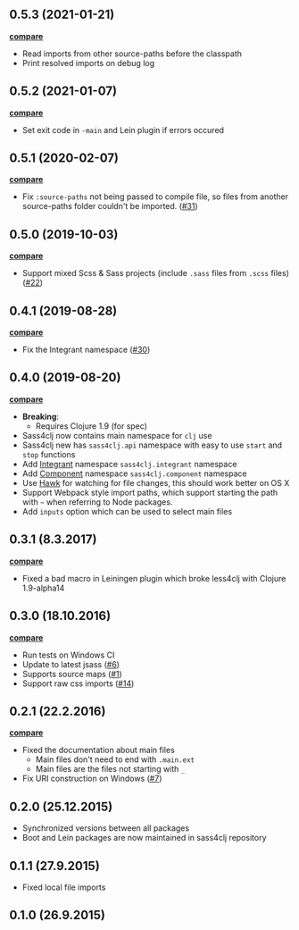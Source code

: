 ## 0.5.3 (2021-01-21)

**[compare](https://github.com/Deraen/sass4clj/compare/0.5.2...0.5.3)**

- Read imports from other source-paths before the classpath
- Print resolved imports on debug log

## 0.5.2 (2021-01-07)

**[compare](https://github.com/Deraen/sass4clj/compare/0.5.1...0.5.2)**

- Set exit code in `-main` and Lein plugin if errors occured

## 0.5.1 (2020-02-07)

**[compare](https://github.com/Deraen/sass4clj/compare/0.5.0...0.5.1)**

- Fix `:source-paths` not being passed to compile file, so files
from another source-paths folder couldn't be imported. ([#31](https://github.com/Deraen/sass4clj/pull/31/))

## 0.5.0 (2019-10-03)

**[compare](https://github.com/Deraen/sass4clj/compare/0.4.1...0.5.0)**

- Support mixed Scss & Sass projects (include `.sass` files from `.scss` files) ([#22](https://github.com/Deraen/sass4clj/issues/22))

## 0.4.1 (2019-08-28)

**[compare](https://github.com/Deraen/sass4clj/compare/0.4.0...0.4.1)**

- Fix the Integrant namespace ([#30](https://github.com/Deraen/sass4clj/pull/30))

## 0.4.0 (2019-08-20)

**[compare](https://github.com/Deraen/sass4clj/compare/0.3.1...0.4.0)**

- **Breaking**:
    - Requires Clojure 1.9 (for spec)
- Sass4clj now contains main namespace for `clj` use
- Sass4clj new has `sass4clj.api` namespace with easy to use `start` and `stop` functions
- Add [Integrant](https://github.com/weavejester/integrant) namespace `sass4clj.integrant` namespace
- Add [Component](https://github.com/stuartsierra/component) namespace `sass4clj.component` namespace
- Use [Hawk](https://github.com/wkf/hawk/) for watching for file changes, this should work better on OS X
- Support Webpack style import paths, which support starting the path with `~`
when referring to Node packages.
- Add `inputs` option which can be used to select main files

## 0.3.1 (8.3.2017)

**[compare](https://github.com/Deraen/sass4clj/compare/0.3.0...0.3.1)**

- Fixed a bad macro in Leiningen plugin which broke less4clj with Clojure 1.9-alpha14

## 0.3.0 (18.10.2016)

**[compare](https://github.com/Deraen/sass4clj/compare/0.2.1...0.3.0)**

- Run tests on Windows CI
- Update to latest jsass ([#6](https://github.com/Deraen/sass4clj/pull/6))
- Supports source maps ([#1](https://github.com/Deraen/sass4clj/pull/1))
- Support raw css imports ([#14](https://github.com/Deraen/sass4clj/pull/14))

## 0.2.1 (22.2.2016)

**[compare](https://github.com/Deraen/sass4clj/compare/0.2.0...0.2.1)**

- Fixed the documentation about main files
    - Main files don't need to end with `.main.ext`
    - Main files are the files not starting with `_`
- Fix URI construction on Windows ([#7](https://github.com/Deraen/sass4clj/pull/7))

## 0.2.0 (25.12.2015)

- Synchronized versions between all packages
- Boot and Lein packages are now maintained in sass4clj repository

## 0.1.1 (27.9.2015)

- Fixed local file imports

## 0.1.0 (26.9.2015)

